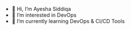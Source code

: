- 👋 Hi, I’m Ayesha Siddiqa
- 👀 I’m interested in DevOps
- 🌱 I’m currently learning DevOps & CI/CD Tools


<!---
AyeshaSiddiqaSystemsltd/AyeshaSiddiqaSystemsltd is a ✨ special ✨ repository because its `README.md` (this file) appears on your GitHub profile.
You can click the Preview link to take a look at your changes.
--->

